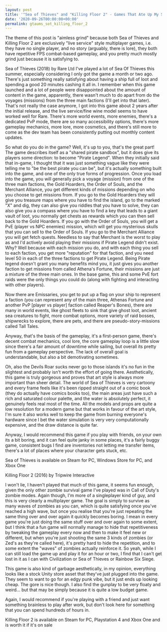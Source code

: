 ```yaml
---
layout: post
title: '"Sea of Thieves" and "Killing Floor 2" - Games That Ate Up My Summer'
date: '2020-09-26T00:00:00+00:00'
permalink: gtaums_sot_killing_floor_2
---
```

The theme of this post is "aimless grind" because both Sea of Thieves and Killing Floor 2 are exclusively "live service" style multiplayer games, i.e. they have no single player, and no story (arguably, there is lore), they both have repetitive FPS combat-based gameplay, and you pretty much mostly grind just because it is satisfying to.

Sea of Thieves (2018) by Rare Ltd
I've played a lot of Sea Of Thieves this summer, especially considering I only got the game a month or two ago. There's just something really satisfying about having a ship full of loot and spending a good 20 minutes cashing it all in. I remember when this game launched and a lot of people were disappointed about the amount of content in the game, apparently, there wasn't much to do apart from do the voyages (missions) from the three main factions (I'll get into that later). That's not really the case anymore, I got into this game about 2 years after the initial release, and the live service/fine wine model seems to have worked well for Rare. There's more world events, more enemies, there's a dedicated PvP mode, there are so many accessibility options, there's more gameplay mechanics, more lore, more cosmetics, and there's still more to come as the dev team has been consistently putting out monthly content updates. 

So what do you do in the game? Well, it's up to you, that's the great part! The game describes itself as a "shared pirate sandbox", but it does give its players some direction: to become "Pirate Legend". When they initially said that in-game, I thought that it was just something vague like they were telling me to "be the best pirate you can be", but it's actually something built into the game, and one of the only true forms of progression. Once you load into the game, you will generally pick a voyage (mission) from one of the three main factions, the Gold Hoarders, the Order of Souls, and the Merchant Alliance, you get different kinds of missions depending on who you choose to get missions from. If you go to the Gold Hoarders they will give you treasure maps where you have to find the island, go to the marked "X" and dig, they can also give you riddles that you have to solve, they can also give you a compass where you have to find a key that leads to a giant vault of loot, you normally get chests as rewards which you can then sell back to the Gold Hoarders. If you go with the Order of Souls, you will get a PvE (player vs NPC enemies) mission, which will get you mysterious skulls that you can sell to the Order of Souls. If you go to the Merchant Alliance you will get fetch quests. Needless to say that Merchant is the worst to play as and I'd actively avoid playing their missions if Pirate Legend didn't exist. Why? Well because with each mission you do, and with each thing you sell to each faction, you get more "reputation" for that faction, and you need level 50 in each of the three factions to get Pirate Legend. Being Pirate legend doesn't grant you many benefits mind you, it just gives you another faction to get missions from called Athena's Fortune, their missions are just a mixture of the three main ones. In the base game, this and some PvE fort raids were the only things you could do (along with fighting and interacting with other players). 

Now there are Emissaries, you get to put up a flag on your ship to represent a faction (you can represent any of the main three, Athenas Fortune and another PvP [player vs player] faction called Reaper's Bones), there are many in world events, like ghost fleets to sink that give ghost loot, ancient sea creatures to fight, more combat options, more variety of raid bosses, shipwrecks to explore, there are pets, and there are pseudo-story-missions called Tall Tales. 

Anyway, that's the basis of the gameplay, it's a first-person game, there's decent combat mechanics, cool lore, the core gameplay loop is a little slow since there's a fair amount of downtime while sailing, but overall its pretty fun from a gameplay perspective. The lack of overall goal is understandable, but also a bit demotivating sometimes. 

Oh, also the Devils Roar sucks never go to those islands it's no fun in the slightest and probably isn't worth the effort of going there. 
Aesthetically, this game is truly gorgeous and proves that art style is always more important than sheer detail. The world of Sea of Thieves is very cartoony and every frame feels like it's been ripped straight out of a comic book (they do actually have comics books too), the main areas just have such a rich and saturated colour palette, and the water is absolutely perfect, it genuinely feels real most of the time. All the models and props are quite a low resolution for a modern game but that works in favour of the art style, I'm sure it also works well to keep the game from burning everyone's hardware since I bet the water simulation is very very computationally expensive, and the draw distance is quite far. 

Anyway, I would recommend this game if you play with friends, on your own its a bit boring, and it can feel quite janky in some places, it's a fairly buggy game, consistent bugs I find are inventories not letting me transfer items, there's a lot of places where your character gets stuck, etc.

Sea of Thieves is available on Steam for PC, Windows Store for PC, and Xbox One

Killing Floor 2 (2016) by Tripwire Interactive

I won't lie, I haven't played that much of this game, it seems fun enough, given the only other zombie survival game I've played was in Call of Duty's zombie modes. Again though, I'm more of a singleplayer kind of guy, and this is very clearly a multiplayer game. The goal is simply to survive as many waves of zombies as you can, which is quite satisfying once you've reached a high wave, but once you realise that you're just repeating the same thing over and over again it quickly becomes boring. I mean in every game you're just doing the same stuff over and over again to some extent, but I think that a fun game will normally manage to hide that repetitiveness by tweaking the gameplay every now and then to make it feel new or different, but when you're just shooting the same 3 kinds of zombies (or Zed's as they're called here), it's pretty hard to hide the repetition, and to some extent the "waves" of zombies actually reinforce it. So yeah, while I can still load the game up and play it for an hour or two, I find that I can't get lost in it as I can with Civilization or Sea of Thieves or Rainbow Six Siege. 

This game is also kind of garbage aesthetically, in my opinion, everything looks like a stock Unity store asset that they've just plugged into the game. They seem to want to go for an edgy punk vibe, but it just ends up looking cheap. The gore is nice though. I also find the gunplay to be very floaty and weird... but that may be simply because it is quite a low budget game.

Again, I would recommend if you're playing with a friend and just want something brainless to play after work, but don't look here for something that you can spend hundreds of hours in.

Killing Floor 2 is available on Steam for PC, Playstation 4 and Xbox One and is worth it if it's on sale
